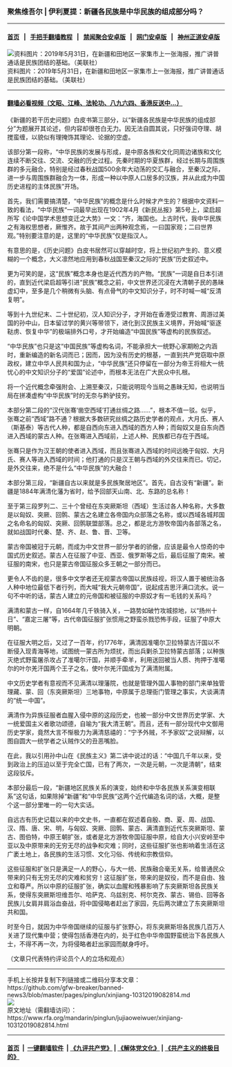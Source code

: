 ### 聚焦维吾尔 | 伊利夏提：新疆各民族是中华民族的组成部分吗？
------------------------

#### [首页](https://github.com/gfw-breaker/banned-news3/blob/master/README.md) &nbsp;&nbsp;|&nbsp;&nbsp; [手把手翻墙教程](https://github.com/gfw-breaker/guides/wiki) &nbsp;&nbsp;|&nbsp;&nbsp; [禁闻聚合安卓版](https://github.com/gfw-breaker/bn-android) &nbsp;&nbsp;|&nbsp;&nbsp; [网门安卓版](https://github.com/oGate2/oGate) &nbsp;&nbsp;|&nbsp;&nbsp; [神州正道安卓版](https://github.com/SzzdOgate/update) 



<div id="headerimg">
 <img alt="资料图片：2019年5月31日，在新疆和田地区一家集市上一张海报，推广讲普通话是民族团结的基础。（美联社）" src="https://www.rfa.org/mandarin/pinglun/jujiaoweiwuer/xinjiang-10312019082814.html/000_1IK3IU.jpg/@@images/8f6c3e17-9237-47a1-aa51-58b117766cae.jpeg" title="资料图片：2019年5月31日，在新疆和田地区一家集市上一张海报，推广讲普通话是民族团结的基础。（美联社）"/>
 <div id="headerimgcontents">
  <div id="headerimgcaption">
   <span>
    资料图片：2019年5月31日，在新疆和田地区一家集市上一张海报，推广讲普通话是民族团结的基础。（美联社）
   </span>
   <!-- zoomattribute -->
  </div>
  <!-- headerimgcaption -->
 </div>
 <!-- headerimagecontents -->
</div>

<hr/>


#### [翻墙必看视频（文昭、江峰、法轮功、八九六四、香港反送中...）](https://github.com/gfw-breaker/banned-news3/blob/master/pages/links.md)

<div id="storytext">
 <div>
  <div class="slot_header">
  </div>
 </div>
 <p>
  《新疆的若干历史问题》白皮书第三部分，以“新疆各民族是中华民族的组成部分”为题展开其论述，但内容却很苍白无力。因无法自圆其说，只好强词夺理、胡搅蛮缠，以貌似有理掩饰其理论、论据的空虚。
 </p>
 <p>
  该部分第一段称，“中华民族的发展与形成，是中原各族和文化同周边诸族和文化连续不断交往、交流、交融的历史过程。先秦时期的华夏族群，经过长期与周围族群的多元融合，特别是经过春秋战国500余年大动荡的交汇与融合，至秦汉之际，进一步与周围族群融合为一体，形成一种以中原人口居多的汉族，并从此成为中国历史进程的主体民族”开场。
 </p>
 <p>
  首先，我们需要搞清楚，“中华民族”的概念是什么时候才产生的？根据中文资料一致的看法，“中华民族“一词最早出现在1902年4月《新民丛报》第5号上，梁启超所写《论中国学术思想变迁之大势》一文：“齐，海国也。上古时代，我中华民族之有海权思想者，厥惟齐。故于其间产出两种观念焉，一曰国家观；二曰世界观。”特别要注意的是，这里的“中华民族”仅是指汉人。
 </p>
 <p>
  有意思的是，《历史问题》白皮书居然可以穿越时空，将上世纪初产生的、意义模糊的一个概念，大义凛然地应用到春秋战国至秦汉之际的“民族”历史叙述中。
 </p>
 <p>
  更为可笑的是，这“民族”概念本身也是近代西方的产物。“民族”一词是自日本引进的，直到近代梁启超等引进“民族”概念之前，中文世界还沉浸在大清朝子民的愚昧虚幻中，至多是几个稍微有头脑、有点骨气的中文知识分子，时不时喊一喊“反清复明”。
 </p>
 <p>
  等到十九世纪末、二十世纪初，汉人知识分子，才开始在香港受过教育、周游过美国的孙中山，日本留过学的黄兴等带领下，进化到汉民族主义境界，开始喊“驱逐鞑虏、恢复中华”的极端排外口号，才开始编造“中国民族”等虚构的民族叙述。
 </p>
 <p>
  “中华民族”也只是这“中国民族”等虚构名词，不能承担大一统野心家期盼之内涵时，重新编造的新名词而已；因而，因为没有历史的根基，一直到共产党窃取中原政权，建立中华人民共和国为止，“中华民族”还只停留在一部分为帝王将相大一统忧心的中文知识分子的“爱国”论述中，而根本无法在广大民众中扎根。
 </p>
 <p>
  将一个近代概念牵强附会、上溯至秦汉，只能说明现今当局之愚昧无知，也说明当局在拼凑虚构“中华民族”时的无奈与黔驴技穷。
 </p>
 <p>
  本部分第二段的“汉代张骞‘凿空西域’打通丝绸之路……”，根本不值一驳。似乎，张骞之前“西域”路不通？根据大多数研究丝绸之路历史学者的观点，大月氏、赛人（斯基泰）等古代人种，都是自西向东进入西域的西方人种；而匈奴又是自东向西进入西域的蒙古人种。在张骞进入西域前，上述人种、民族都已存在于西域。
 </p>
 <p>
  张骞只是作为汉王朝的使者进入西域，而且张骞进入西域的时间远晚于匈奴、大月氏、赛人等进入西域的时间；他打通的只是汉王朝与西域的外交往来而已。切记，是外交往来，绝不是什么“中华民族”的大融合！
 </p>
 <p>
  本部分第三段，“新疆自古以来就是多民族聚居地区”。首先，自古没有“新疆”。新疆是1884年满清化藩为省时，给予回部天山南、北、东路的总名称！
 </p>
 <p>
  至于第三段罗列二、三十个曾经在东突厥斯坦（西域）生活过各人种名称，大多数是以匈奴、突厥、回鹘、蒙古之名建立各帝国内众部落之名称，或以西域各城邦国之名命名的匈奴、突厥、回鹘联盟部落。总之，都是北方游牧帝国内各部落之名，就如战国时代秦、楚、齐、赵、鲁、晋、卫等。
 </p>
 <p>
  蒙古帝国被冠于元朝，而成为中文世界一部分学者的骄傲，应该是最令人惊奇的中国式历史叙述。蒙古人在征服了中亚、西亚、俄罗斯等之后，最后征服了南宋。被征服的南宋，也只是蒙古帝国征服众多王朝之一部分而已。
 </p>
 <p>
  更令人不齿的是，很多中文学者还无视蒙古帝国以民族歧视，将汉人置于被统治各人种中地位最低下者行列，而大喊“我大元朝帝国”，说起成吉思汗满口流水。说一句不中听的话，蒙古人建立的元帝国和被征服的中原奴才有一毛钱的关系吗？
 </p>
 <p>
  满清和蒙古一样，自1664年几千铁骑入关，一路势如破竹攻城掠地，以“扬州十日”、“嘉定三屠”等，古代帝国征服扩张惯用之野蛮杀戮恐怖手段，征服了中原大明朝。
 </p>
 <p>
  在征服大明之后，又过了一百年，约1776年，满清因准噶尔卫拉特蒙古汗国以不断侵入现青海等地，试图统一蒙古所为烦扰，而出兵剿杀卫拉特蒙古部落；以种族灭绝式野蛮屠杀攻占了准噶尔汗国，并顺手牵羊，利用送回被当人质、拘押于准噶尔的叶尔羌汗国两个王子之名，使叶尔羌汗国成为了满清附属。
 </p>
 <p>
  中文历史学者有意视而不见满清以理藩院，也就是管理外国人事物的部门来单独管理藏、蒙、回（东突厥斯坦）三地事物，中原属于总理衙门管理之事实，大谈满清的“统一中国”。
 </p>
 <p>
  满清作为异族征服者血腥入侵中原的这段历史，也被一部分中文世界历史学家、大一统爱国主义者歌功颂德，自喻为“我大清王朝”。而且，还有一部分现代中文御用历史学家，竟然大言不惭极力为满清慈禧的：“宁予外贼，不予家奴”之说辩解，以图自圆大一统学者之认贼作父的丑恶嘴脸。
 </p>
 <p>
  在此，我以引用孙中山在《民族主义》第二讲中说过的话：“中国几千年以来，受到政治上的压迫以至于完全亡国，已有了两次，一次是元朝，一次是清朝”，结束这段驳斥。
 </p>
 <p>
  本部分最后一段，“新疆地区民族关系的演变，始终和中华各民族关系演变相联系”这句话，如果除掉“新疆”和“中华民族”这两个近代编造名词的话，大概，是整个这一部分里唯一的一句大实话。
 </p>
 <p>
  自远古有历史记载以来的中文史书，一直都在叙述着自殷、商、夏、周、战国、汉、隋、唐、宋、明，与匈奴、突厥、回鹘、蒙古、满清直到近代东突厥斯坦、蒙古、图伯特，中原王朝扩张，或者是北方游牧帝国征服中原，给自大小兴安岭至中亚以及中原带来的无穷无尽的战争和灾难；同时，这些征服扩张也影响着生活在这广袤土地上，各民族的生活习惯、文化习俗、传统和宗教信仰。
 </p>
 <p>
  这些征服和扩张只是满足一人的野心，与大一统、民族融合毫无关系，给普通民众带来的只有无穷无尽的灾难和贫穷！这征服扩张，带来的是奴役，而不是自由、独立和尊严。所以中原的征服扩张，确实以血腥和残暴影响了东突厥斯坦各民族关系，使得东突厥斯坦维吾尔、哈萨克、乌兹别克、柯尔克孜、蒙古、锡伯、回等各民族儿女肩并肩浴血奋战，将中国侵略者赶出了家园，先后两次建立了东突厥斯坦共和国。
 </p>
 <p>
  时至今日，就因为中华帝国继续的征服与扩张野心，将东突厥斯坦各民族几百万人关进了现代集中营；使得包括香港在内的，处于红色中华帝国野蛮统治下各民族人士，不得不再一次，为将侵略者赶出家园而献身呼吁。
 </p>
 <p>
 </p>
 <p>
  （文章只代表特约评论员个人的立场和观点）
 </p>
</div>

<hr/>
手机上长按并复制下列链接或二维码分享本文章：<br/>
https://github.com/gfw-breaker/banned-news3/blob/master/pages/pinglun/xinjiang-10312019082814.md <br/>
<a href='https://github.com/gfw-breaker/banned-news3/blob/master/pages/pinglun/xinjiang-10312019082814.md'><img src='https://github.com/gfw-breaker/banned-news3/blob/master/pages/pinglun/xinjiang-10312019082814.md.png'/></a> <br/>
原文地址（需翻墙访问）：https://www.rfa.org/mandarin/pinglun/jujiaoweiwuer/xinjiang-10312019082814.html


------------------------
#### [首页](https://github.com/gfw-breaker/banned-news3/blob/master/README.md) &nbsp;|&nbsp; [一键翻墙软件](https://github.com/gfw-breaker/nogfw/blob/master/README.md) &nbsp;| [《九评共产党》](https://github.com/gfw-breaker/9ping.md/blob/master/README.md#九评之一评共产党是什么) | [《解体党文化》](https://github.com/gfw-breaker/jtdwh.md/blob/master/README.md) | [《共产主义的终极目的》](https://github.com/gfw-breaker/gczydzjmd.md/blob/master/README.md)


<img src='http://gfw-breaker.win/banned-news3/pages/pinglun/xinjiang-10312019082814.md' width='0px' height='0px'/>
